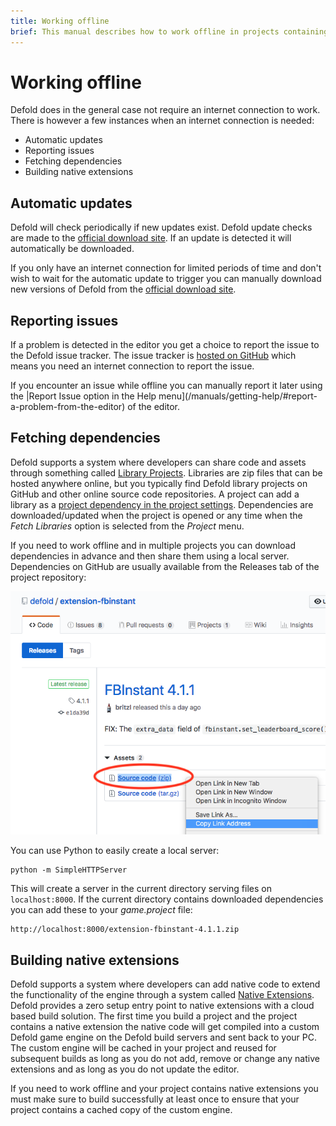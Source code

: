 ```yaml
---
title: Working offline
brief: This manual describes how to work offline in projects containing dependencies and in-particular native extensions
---
```


# Working offline

Defold does in the general case not require an internet connection to work. There is however a few instances when an internet connection is needed:

* Automatic updates
* Reporting issues
* Fetching dependencies
* Building native extensions


## Automatic updates

Defold will check periodically if new updates exist. Defold update checks are made to the [official download site](https://d.defold.com). If an update is detected it will automatically be downloaded.

If you only have an internet connection for limited periods of time and don't wish to wait for the automatic update to trigger you can manually download new versions of Defold from the [official download site](https://d.defold.com).


## Reporting issues

If a problem is detected in the editor you get a choice to report the issue to the Defold issue tracker. The issue tracker is [hosted on GitHub](https://www.github.com/defold/editor2-issues) which means you need an internet connection to report the issue.

If you encounter an issue while offline you can manually report it later using the |Report Issue option in the Help menu](/manuals/getting-help/#report-a-problem-from-the-editor) of the editor.


## Fetching dependencies

Defold supports a system where developers can share code and assets through something called [Library Projects](/manuals/libraries/). Libraries are zip files that can be hosted anywhere online, but you typically find Defold library projects on GitHub and other online source code repositories. A project can add a library as a [project dependency in the project settings](/manuals/project-settings/#dependencies). Dependencies are downloaded/updated when the project is opened or any time when the *Fetch Libraries* option is selected from the *Project* menu.

If you need to work offline and in multiple projects you can download dependencies in advance and then share them using a local server. Dependencies on GitHub are usually available from the Releases tab of the project repository:

![GitHub Library URL](images/libraries/libraries_library_url_github.png)

You can use Python to easily create a local server:

    python -m SimpleHTTPServer

This will create a server in the current directory serving files on `localhost:8000`. If the current directory contains downloaded dependencies you can add these to your *game.project* file:

    http://localhost:8000/extension-fbinstant-4.1.1.zip


## Building native extensions

Defold supports a system where developers can add native code to extend the functionality of the engine through a system called [Native Extensions](/manuals/extensions/). Defold provides a zero setup entry point to native extensions with a cloud based build solution. The first time you build a project and the project contains a native extension the native code will get compiled into a custom Defold game engine on the Defold build servers and sent back to your PC. The custom engine will be cached in your project and reused for subsequent builds as long as you do not add, remove or change any native extensions and as long as you do not update the editor.

If you need to work offline and your project contains native extensions you must make sure to build successfully at least once to ensure that your project contains a cached copy of the custom engine.
